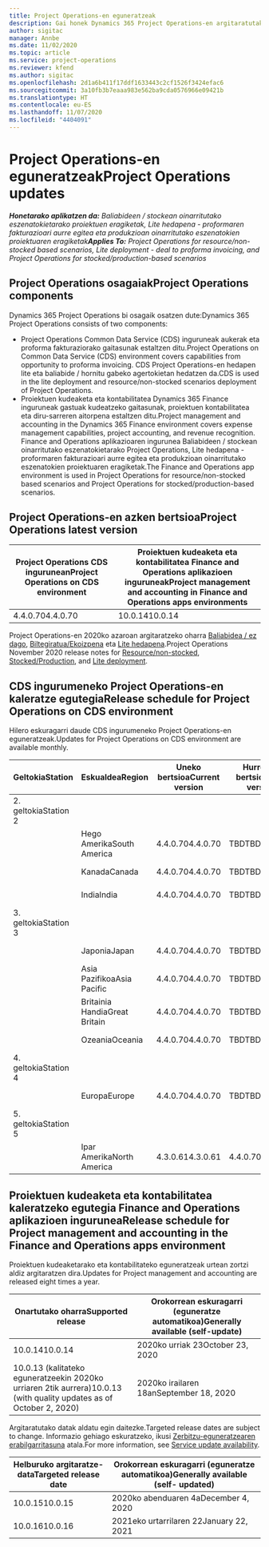 ```yaml
---
title: Project Operations-en eguneratzeak
description: Gai honek Dynamics 365 Project Operations-en argitaratutako bertsioei buruzko informazioa eskaintzen du.
author: sigitac
manager: Annbe
ms.date: 11/02/2020
ms.topic: article
ms.service: project-operations
ms.reviewer: kfend
ms.author: sigitac
ms.openlocfilehash: 2d1a6b411f17ddf1633443c2cf1526f3424efac6
ms.sourcegitcommit: 3a10fb3b7eaaa983e562ba9cda0576966e09421b
ms.translationtype: HT
ms.contentlocale: eu-ES
ms.lasthandoff: 11/07/2020
ms.locfileid: "4404091"
---
```

# <a name="project-operations-updates"></a><span data-ttu-id="e6a16-103">Project Operations-en eguneratzeak</span><span class="sxs-lookup"><span data-stu-id="e6a16-103">Project Operations updates</span></span>

<span data-ttu-id="e6a16-104">_**Honetarako aplikatzen da:** Baliabideen / stockean oinarritutako eszenatokietarako proiektuen eragiketak, Lite hedapena - proformaren fakturazioari aurre egitea eta produkzioan oinarritutako eszenatokien proiektuaren eragiketak_</span><span class="sxs-lookup"><span data-stu-id="e6a16-104">_**Applies To:** Project Operations for resource/non-stocked based scenarios, Lite deployment - deal to proforma invoicing, and Project Operations for stocked/production-based scenarios_</span></span>

## <a name="project-operations-components"></a><span data-ttu-id="e6a16-105">Project Operations osagaiak</span><span class="sxs-lookup"><span data-stu-id="e6a16-105">Project Operations components</span></span>

<span data-ttu-id="e6a16-106">Dynamics 365 Project Operations bi osagaik osatzen dute:</span><span class="sxs-lookup"><span data-stu-id="e6a16-106">Dynamics 365 Project Operations consists of two components:</span></span>

- <span data-ttu-id="e6a16-107">Project Operations Common Data Service (CDS) inguruneak aukerak eta proforma fakturaziorako gaitasunak estaltzen ditu.</span><span class="sxs-lookup"><span data-stu-id="e6a16-107">Project Operations on Common Data Service (CDS) environment covers capabilities from opportunity to proforma invoicing.</span></span> <span data-ttu-id="e6a16-108">CDS Project Operations-en hedapen lite eta baliabide / hornitu gabeko agertokietan hedatzen da.</span><span class="sxs-lookup"><span data-stu-id="e6a16-108">CDS is used in the lite deployment and resource/non-stocked scenarios deployment of Project Operations.</span></span>
- <span data-ttu-id="e6a16-109">Proiektuen kudeaketa eta kontabilitatea Dynamics 365 Finance inguruneak gastuak kudeatzeko gaitasunak, proiektuen kontabilitatea eta diru-sarreren aitorpena estaltzen ditu.</span><span class="sxs-lookup"><span data-stu-id="e6a16-109">Project management and accounting in the Dynamics 365 Finance environment covers expense management capabilities, project accounting, and revenue recognition.</span></span> <span data-ttu-id="e6a16-110">Finance and Operations aplikazioaren ingurunea Baliabideen / stockean oinarritutako eszenatokietarako Project Operations, Lite hedapena - proformaren fakturazioari aurre egitea eta produkzioan oinarritutako eszenatokien proiektuaren eragiketak.</span><span class="sxs-lookup"><span data-stu-id="e6a16-110">The Finance and Operations app environment is used in Project Operations for resource/non-stocked based scenarios and Project Operations for stocked/production-based scenarios.</span></span>

## <a name="project-operations-latest-version"></a><span data-ttu-id="e6a16-111">Project Operations-en azken bertsioa</span><span class="sxs-lookup"><span data-stu-id="e6a16-111">Project Operations latest version</span></span>

| <span data-ttu-id="e6a16-112">Project Operations CDS ingurunean</span><span class="sxs-lookup"><span data-stu-id="e6a16-112">Project Operations on CDS environment</span></span> | <span data-ttu-id="e6a16-113">Proiektuen kudeaketa eta kontabilitatea Finance and Operations aplikazioen inguruneak</span><span class="sxs-lookup"><span data-stu-id="e6a16-113">Project management and accounting in Finance and Operations apps environments</span></span> |
| --- | --- |
| <span data-ttu-id="e6a16-114">4.4.0.70</span><span class="sxs-lookup"><span data-stu-id="e6a16-114">4.4.0.70</span></span> | <span data-ttu-id="e6a16-115">10.0.14</span><span class="sxs-lookup"><span data-stu-id="e6a16-115">10.0.14</span></span> |

<span data-ttu-id="e6a16-116">Project Operations-en 2020ko azaroan argitaratzeko oharra [Baliabidea / ez dago](whats-new-nov-2020-resource-based.md), [Biltegiratua/Ekoizpena](../prod-pma/whats-new/whats-new-nov-2020-production-based.md) eta [Lite hedapena](../pro/whats-new/whats-new-nov-2020-lite.md).</span><span class="sxs-lookup"><span data-stu-id="e6a16-116">Project Operations November 2020 release notes for [Resource/non-stocked](whats-new-nov-2020-resource-based.md), [Stocked/Production](../prod-pma/whats-new/whats-new-nov-2020-production-based.md), and [Lite deployment](../pro/whats-new/whats-new-nov-2020-lite.md).</span></span>

## <a name="release-schedule-for-project-operations-on-cds-environment"></a><span data-ttu-id="e6a16-117">CDS ingurumeneko Project Operations-en kaleratze egutegia</span><span class="sxs-lookup"><span data-stu-id="e6a16-117">Release schedule for Project Operations on CDS environment</span></span>

<span data-ttu-id="e6a16-118">Hilero eskuragarri daude CDS ingurumeneko Project Operations-en eguneratzeak.</span><span class="sxs-lookup"><span data-stu-id="e6a16-118">Updates for Project Operations on CDS environment are available monthly.</span></span> 

| <span data-ttu-id="e6a16-119">Geltokia</span><span class="sxs-lookup"><span data-stu-id="e6a16-119">Station</span></span>   | <span data-ttu-id="e6a16-120">Eskualdea</span><span class="sxs-lookup"><span data-stu-id="e6a16-120">Region</span></span>        | <span data-ttu-id="e6a16-121">Uneko bertsioa</span><span class="sxs-lookup"><span data-stu-id="e6a16-121">Current version</span></span> | <span data-ttu-id="e6a16-122">Hurrengo bertsioa</span><span class="sxs-lookup"><span data-stu-id="e6a16-122">Next version</span></span> | <span data-ttu-id="e6a16-123">Oro har erabilgarri</span><span class="sxs-lookup"><span data-stu-id="e6a16-123">Generally available</span></span> |
|-----------|---------------|-----------------|--------------|---------------------|
| <span data-ttu-id="e6a16-124">2. geltokia</span><span class="sxs-lookup"><span data-stu-id="e6a16-124">Station 2</span></span> |   &nbsp;      |    &nbsp;       | &nbsp;       |      &nbsp;         |
|   &nbsp;  | <span data-ttu-id="e6a16-125">Hego Amerika</span><span class="sxs-lookup"><span data-stu-id="e6a16-125">South America</span></span> |  <span data-ttu-id="e6a16-126">4.4.0.70</span><span class="sxs-lookup"><span data-stu-id="e6a16-126">4.4.0.70</span></span>       | <span data-ttu-id="e6a16-127">TBD</span><span class="sxs-lookup"><span data-stu-id="e6a16-127">TBD</span></span>     | <span data-ttu-id="e6a16-128">20-aza-20</span><span class="sxs-lookup"><span data-stu-id="e6a16-128">20-Nov-20</span></span>           |
|    &nbsp; | <span data-ttu-id="e6a16-129">Kanada</span><span class="sxs-lookup"><span data-stu-id="e6a16-129">Canada</span></span>        |  <span data-ttu-id="e6a16-130">4.4.0.70</span><span class="sxs-lookup"><span data-stu-id="e6a16-130">4.4.0.70</span></span>       | <span data-ttu-id="e6a16-131">TBD</span><span class="sxs-lookup"><span data-stu-id="e6a16-131">TBD</span></span>     | <span data-ttu-id="e6a16-132">20-aza-20</span><span class="sxs-lookup"><span data-stu-id="e6a16-132">20-Nov-20</span></span>           |
|   &nbsp;  | <span data-ttu-id="e6a16-133">India</span><span class="sxs-lookup"><span data-stu-id="e6a16-133">India</span></span>         |  <span data-ttu-id="e6a16-134">4.4.0.70</span><span class="sxs-lookup"><span data-stu-id="e6a16-134">4.4.0.70</span></span>       | <span data-ttu-id="e6a16-135">TBD</span><span class="sxs-lookup"><span data-stu-id="e6a16-135">TBD</span></span>     | <span data-ttu-id="e6a16-136">20-aza-20</span><span class="sxs-lookup"><span data-stu-id="e6a16-136">20-Nov-20</span></span>           |
| <span data-ttu-id="e6a16-137">3. geltokia</span><span class="sxs-lookup"><span data-stu-id="e6a16-137">Station 3</span></span>  |      &nbsp;   |     &nbsp;      |     &nbsp;   |      &nbsp;         |
|   &nbsp;  | <span data-ttu-id="e6a16-138">Japonia</span><span class="sxs-lookup"><span data-stu-id="e6a16-138">Japan</span></span>         |  <span data-ttu-id="e6a16-139">4.4.0.70</span><span class="sxs-lookup"><span data-stu-id="e6a16-139">4.4.0.70</span></span>       | <span data-ttu-id="e6a16-140">TBD</span><span class="sxs-lookup"><span data-stu-id="e6a16-140">TBD</span></span>     | <span data-ttu-id="e6a16-141">20-abe-04</span><span class="sxs-lookup"><span data-stu-id="e6a16-141">04-Dec-20</span></span>           |
|   &nbsp;  | <span data-ttu-id="e6a16-142">Asia Pazifikoa</span><span class="sxs-lookup"><span data-stu-id="e6a16-142">Asia Pacific</span></span>  |  <span data-ttu-id="e6a16-143">4.4.0.70</span><span class="sxs-lookup"><span data-stu-id="e6a16-143">4.4.0.70</span></span>       | <span data-ttu-id="e6a16-144">TBD</span><span class="sxs-lookup"><span data-stu-id="e6a16-144">TBD</span></span>     | <span data-ttu-id="e6a16-145">20-abe-04</span><span class="sxs-lookup"><span data-stu-id="e6a16-145">04-Dec-20</span></span>           |
|   &nbsp;  | <span data-ttu-id="e6a16-146">Britainia Handia</span><span class="sxs-lookup"><span data-stu-id="e6a16-146">Great Britain</span></span> |  <span data-ttu-id="e6a16-147">4.4.0.70</span><span class="sxs-lookup"><span data-stu-id="e6a16-147">4.4.0.70</span></span>       | <span data-ttu-id="e6a16-148">TBD</span><span class="sxs-lookup"><span data-stu-id="e6a16-148">TBD</span></span>     | <span data-ttu-id="e6a16-149">20-abe-04</span><span class="sxs-lookup"><span data-stu-id="e6a16-149">04-Dec-20</span></span>           |
|   &nbsp;  | <span data-ttu-id="e6a16-150">Ozeania</span><span class="sxs-lookup"><span data-stu-id="e6a16-150">Oceania</span></span>       |  <span data-ttu-id="e6a16-151">4.4.0.70</span><span class="sxs-lookup"><span data-stu-id="e6a16-151">4.4.0.70</span></span>       | <span data-ttu-id="e6a16-152">TBD</span><span class="sxs-lookup"><span data-stu-id="e6a16-152">TBD</span></span>     | <span data-ttu-id="e6a16-153">20-abe-04</span><span class="sxs-lookup"><span data-stu-id="e6a16-153">04-Dec-20</span></span>           |
| <span data-ttu-id="e6a16-154">4. geltokia</span><span class="sxs-lookup"><span data-stu-id="e6a16-154">Station 4</span></span> |     &nbsp;    |     &nbsp;      |     &nbsp;   |      &nbsp;         |
|   &nbsp;  | <span data-ttu-id="e6a16-155">Europa</span><span class="sxs-lookup"><span data-stu-id="e6a16-155">Europe</span></span>        |  <span data-ttu-id="e6a16-156">4.4.0.70</span><span class="sxs-lookup"><span data-stu-id="e6a16-156">4.4.0.70</span></span>       | <span data-ttu-id="e6a16-157">TBD</span><span class="sxs-lookup"><span data-stu-id="e6a16-157">TBD</span></span>     | <span data-ttu-id="e6a16-158">20-abe-11</span><span class="sxs-lookup"><span data-stu-id="e6a16-158">11-Dec-20</span></span>           |
| <span data-ttu-id="e6a16-159">5. geltokia</span><span class="sxs-lookup"><span data-stu-id="e6a16-159">Station 5</span></span> |     &nbsp;    |     &nbsp;      |     &nbsp;   |      &nbsp;         |
|   &nbsp;  | <span data-ttu-id="e6a16-160">Ipar Amerika</span><span class="sxs-lookup"><span data-stu-id="e6a16-160">North America</span></span> | <span data-ttu-id="e6a16-161">4.3.0.61</span><span class="sxs-lookup"><span data-stu-id="e6a16-161">4.3.0.61</span></span>        | <span data-ttu-id="e6a16-162">4.4.0.70</span><span class="sxs-lookup"><span data-stu-id="e6a16-162">4.4.0.70</span></span>     | <span data-ttu-id="e6a16-163">15-aza-20</span><span class="sxs-lookup"><span data-stu-id="e6a16-163">15-Nov-20</span></span>           |

## <a name="release-schedule-for-project-management-and-accounting-in-the-finance-and-operations-apps-environment"></a><span data-ttu-id="e6a16-164">Proiektuen kudeaketa eta kontabilitatea kaleratzeko egutegia Finance and Operations aplikazioen ingurunea</span><span class="sxs-lookup"><span data-stu-id="e6a16-164">Release schedule for Project management and accounting in the Finance and Operations apps environment</span></span>

<span data-ttu-id="e6a16-165">Proiektuen kudeaketarako eta kontabilitateko eguneratzeak urtean zortzi aldiz argitaratzen dira.</span><span class="sxs-lookup"><span data-stu-id="e6a16-165">Updates for Project management and accounting are released eight times a year.</span></span>

| <span data-ttu-id="e6a16-166">Onartutako oharra</span><span class="sxs-lookup"><span data-stu-id="e6a16-166">Supported release</span></span> | <span data-ttu-id="e6a16-167">Orokorrean eskuragarri (eguneratze automatikoa)</span><span class="sxs-lookup"><span data-stu-id="e6a16-167">Generally available (self-update)</span></span> |
| --- | --- |
| <span data-ttu-id="e6a16-168">10.0.14</span><span class="sxs-lookup"><span data-stu-id="e6a16-168">10.0.14</span></span> | <span data-ttu-id="e6a16-169">2020ko urriak 23</span><span class="sxs-lookup"><span data-stu-id="e6a16-169">October 23, 2020</span></span> |
| <span data-ttu-id="e6a16-170">10.0.13 (kalitateko eguneratzeekin 2020ko urriaren 2tik aurrera)</span><span class="sxs-lookup"><span data-stu-id="e6a16-170">10.0.13 (with quality updates as of October 2, 2020)</span></span> | <span data-ttu-id="e6a16-171">2020ko irailaren 18an</span><span class="sxs-lookup"><span data-stu-id="e6a16-171">September 18, 2020</span></span> |

<span data-ttu-id="e6a16-172">Argitaratutako datak aldatu egin daitezke.</span><span class="sxs-lookup"><span data-stu-id="e6a16-172">Targeted release dates are subject to change.</span></span> <span data-ttu-id="e6a16-173">Informazio gehiago eskuratzeko, ikusi [Zerbitzu-eguneratzearen erabilgarritasuna](https://docs.microsoft.com/dynamics365/fin-ops-core/fin-ops/get-started/public-preview-releases?toc=/dynamics365/finance/toc.json) atala.</span><span class="sxs-lookup"><span data-stu-id="e6a16-173">For more information, see [Service update availability](https://docs.microsoft.com/dynamics365/fin-ops-core/fin-ops/get-started/public-preview-releases?toc=/dynamics365/finance/toc.json).</span></span>

| <span data-ttu-id="e6a16-174">Helburuko argitaratze-data</span><span class="sxs-lookup"><span data-stu-id="e6a16-174">Targeted release date</span></span> | <span data-ttu-id="e6a16-175">Orokorrean eskuragarri (eguneratze automatikoa)</span><span class="sxs-lookup"><span data-stu-id="e6a16-175">Generally available (self- updated)</span></span> |
| --- | --- |
| <span data-ttu-id="e6a16-176">10.0.15</span><span class="sxs-lookup"><span data-stu-id="e6a16-176">10.0.15</span></span> | <span data-ttu-id="e6a16-177">2020ko abenduaren 4a</span><span class="sxs-lookup"><span data-stu-id="e6a16-177">December 4, 2020</span></span> |
| <span data-ttu-id="e6a16-178">10.0.16</span><span class="sxs-lookup"><span data-stu-id="e6a16-178">10.0.16</span></span> | <span data-ttu-id="e6a16-179">2021eko urtarrilaren 22</span><span class="sxs-lookup"><span data-stu-id="e6a16-179">January 22, 2021</span></span> |

